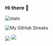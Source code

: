 ### Hi there 👋

![stats](https://github-readme-stats.vercel.app/api?username=sturkmen72&show_icons=true)

![My GitHub Streaks](https://github-readme-streak-stats.herokuapp.com/?user=sturkmen72)

<img align="center" src="https://github-readme-stats.vercel.app/api/top-langs/?username=sturkmen72&layout=compact&theme=buefy&hide_border=true" />
<img src="https://www.clustrmaps.com/map_v2.png?d=hIyXdmAj-gR09f93pU0ZCnOuPZQaqtvWl2ctzEzji0c&cl=ffffff" />
<!--
**sturkmen72/sturkmen72** is a ✨ _special_ ✨ repository because its `README.md` (this file) appears on your GitHub profile.

Here are some ideas to get you started:

- 🔭 I’m currently working on ...
- 🌱 I’m currently learning ...
- 👯 I’m looking to collaborate on ...
- 🤔 I’m looking for help with ...
- 💬 Ask me about ...
- 📫 How to reach me: ...
- 😄 Pronouns: ...
- ⚡ Fun fact: ...
-->
